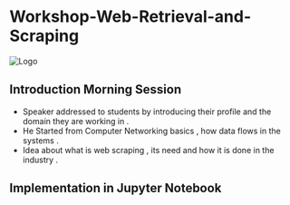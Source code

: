 # Workshop-Web-Retrieval-and-Scraping

![Logo](https://github.com/yashraj9011/Workshop-Web-Retrieval-and-Web-Scraping/blob/main/WRS_Workshop.png)

## Introduction Morning Session
- Speaker addressed to students by introducing their profile and the domain they are working in .
- He Started from Computer Networking basics , how data flows in the systems .
- Idea about what is web scraping , its need and how it is done in the industry .

## Implementation in Jupyter Notebook 

<script>
    // Replace 'your_md_file.md' with the path to your Markdown file
   // const mdFilePath = 'Workshop on Web Scraping.md';
const mdFilePath = 
    // Fetch the Markdown file
    fetch(mdFilePath)
        .then(response => response.text())
        .then(mdText => {
            // Convert Markdown to HTML using showdown.js
            const converter = new showdown.Converter();
            const htmlContent = converter.makeHtml(mdText);

            // Display the HTML content in the designated element
            document.getElementById('markdown-content').innerHTML = htmlContent;
        })
        .catch(error => {
            console.error('Error fetching the Markdown file:', error);
        });
</script>



